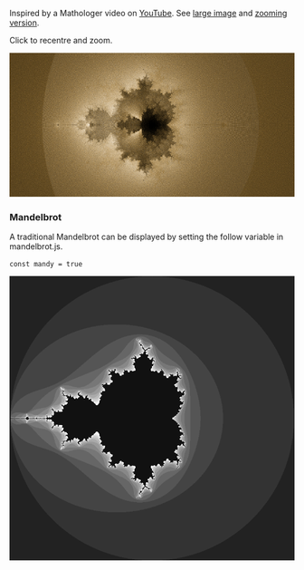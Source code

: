 Inspired by a Mathologer video on [YouTube](https://www.youtube.com/watch?v=9gk_8mQuerg). See [large image](images/buddhabrot.png) and [zooming version](https://rawgit.com/deanturpin/Mandy/master/index.html).

Click to recentre and zoom.

![](images/buddhabrot_small.png)

### Mandelbrot
A traditional Mandelbrot can be displayed by setting the follow variable in
mandelbrot.js.

```
const mandy = true
```

![](images/mandelbrot.png)
